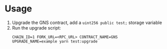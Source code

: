 # Usage

1) Upgrade the GNS contract, add a `uint256 public test;` storage variable
2) Run the upgrade script:
    ```
    CHAIN_ID=1 FORK_URL=<RPC_URL> CONTRACT_NAME=GNS UPGRADE_NAME=example yarn test:upgrade
    ```